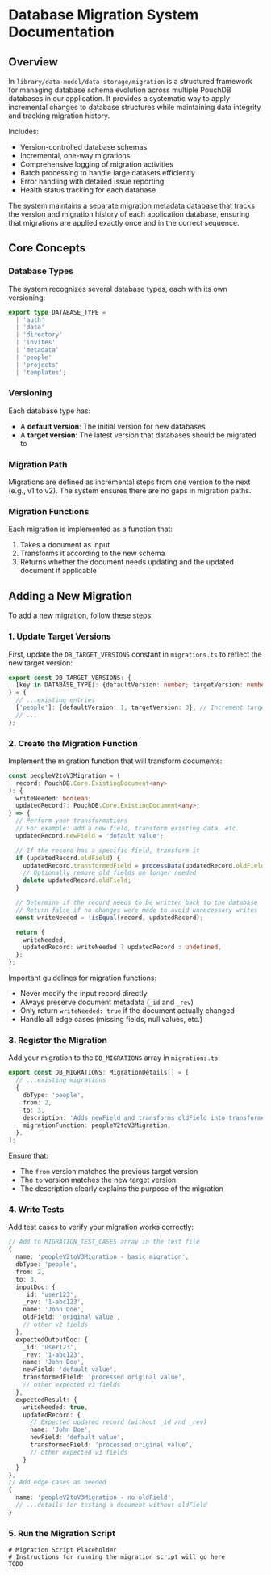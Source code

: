 # Database Migration System Documentation

## Overview

In `library/data-model/data-storage/migration` is a structured framework for managing database schema evolution across multiple PouchDB databases in our application. It provides a systematic way to apply incremental changes to database structures while maintaining data integrity and tracking migration history.

Includes:

- Version-controlled database schemas
- Incremental, one-way migrations
- Comprehensive logging of migration activities
- Batch processing to handle large datasets efficiently
- Error handling with detailed issue reporting
- Health status tracking for each database

The system maintains a separate migration metadata database that tracks the version and migration history of each application database, ensuring that migrations are applied exactly once and in the correct sequence.

## Core Concepts

### Database Types

The system recognizes several database types, each with its own versioning:

```typescript
export type DATABASE_TYPE =
  | 'auth'
  | 'data'
  | 'directory'
  | 'invites'
  | 'metadata'
  | 'people'
  | 'projects'
  | 'templates';
```

### Versioning

Each database type has:

- A **default version**: The initial version for new databases
- A **target version**: The latest version that databases should be migrated to

### Migration Path

Migrations are defined as incremental steps from one version to the next (e.g., v1 to v2). The system ensures there are no gaps in migration paths.

### Migration Functions

Each migration is implemented as a function that:

1. Takes a document as input
2. Transforms it according to the new schema
3. Returns whether the document needs updating and the updated document if applicable

## Adding a New Migration

To add a new migration, follow these steps:

### 1. Update Target Versions

First, update the `DB_TARGET_VERSIONS` constant in `migrations.ts` to reflect the new target version:

```typescript
export const DB_TARGET_VERSIONS: {
  [key in DATABASE_TYPE]: {defaultVersion: number; targetVersion: number};
} = {
  // ...existing entries
  ['people']: {defaultVersion: 1, targetVersion: 3}, // Increment target version
  // ...
};
```

### 2. Create the Migration Function

Implement the migration function that will transform documents:

```typescript
const peopleV2toV3Migration = (
  record: PouchDB.Core.ExistingDocument<any>
): {
  writeNeeded: boolean;
  updatedRecord?: PouchDB.Core.ExistingDocument<any>;
} => {
  // Perform your transformations
  // For example: add a new field, transform existing data, etc.
  updatedRecord.newField = 'default value';

  // If the record has a specific field, transform it
  if (updatedRecord.oldField) {
    updatedRecord.transformedField = processData(updatedRecord.oldField);
    // Optionally remove old fields no longer needed
    delete updatedRecord.oldField;
  }

  // Determine if the record needs to be written back to the database
  // Return false if no changes were made to avoid unnecessary writes
  const writeNeeded = !isEqual(record, updatedRecord);

  return {
    writeNeeded,
    updatedRecord: writeNeeded ? updatedRecord : undefined,
  };
};
```

Important guidelines for migration functions:

- Never modify the input record directly
- Always preserve document metadata (`_id` and `_rev`)
- Only return `writeNeeded: true` if the document actually changed
- Handle all edge cases (missing fields, null values, etc.)

### 3. Register the Migration

Add your migration to the `DB_MIGRATIONS` array in `migrations.ts`:

```typescript
export const DB_MIGRATIONS: MigrationDetails[] = [
  // ...existing migrations
  {
    dbType: 'people',
    from: 2,
    to: 3,
    description: 'Adds newField and transforms oldField into transformedField',
    migrationFunction: peopleV2toV3Migration,
  },
];
```

Ensure that:

- The `from` version matches the previous target version
- The `to` version matches the new target version
- The description clearly explains the purpose of the migration

### 4. Write Tests

Add test cases to verify your migration works correctly:

```typescript
// Add to MIGRATION_TEST_CASES array in the test file
{
  name: 'peopleV2toV3Migration - basic migration',
  dbType: 'people',
  from: 2,
  to: 3,
  inputDoc: {
    _id: 'user123',
    _rev: '1-abc123',
    name: 'John Doe',
    oldField: 'original value',
    // other v2 fields
  },
  expectedOutputDoc: {
    _id: 'user123',
    _rev: '1-abc123',
    name: 'John Doe',
    newField: 'default value',
    transformedField: 'processed original value',
    // other expected v3 fields
  },
  expectedResult: {
    writeNeeded: true,
    updatedRecord: {
      // Expected updated record (without _id and _rev)
      name: 'John Doe',
      newField: 'default value',
      transformedField: 'processed original value',
      // other expected v3 fields
    }
  }
},
// Add edge cases as needed
{
  name: 'peopleV2toV3Migration - no oldField',
  // ...details for testing a document without oldField
}
```

### 5. Run the Migration Script

```
# Migration Script Placeholder
# Instructions for running the migration script will go here
TODO
```
